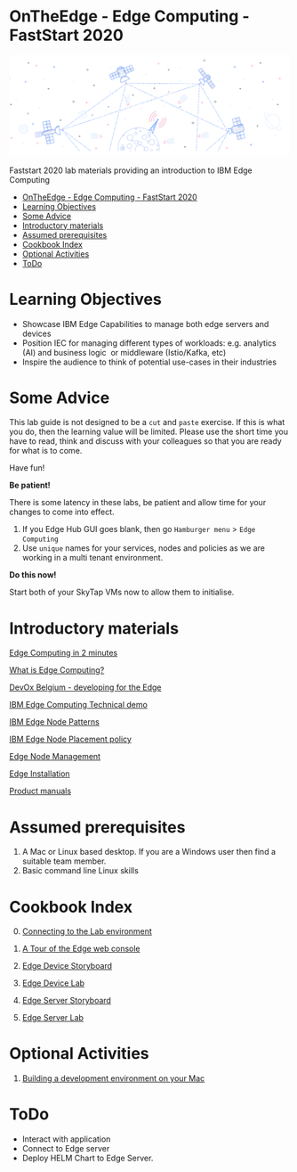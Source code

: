 # OnTheEdge - Edge Computing - FastStart 2020

![edge computing](images/2020/01/edge-computing.png)

Faststart 2020 lab materials providing an introduction to IBM Edge Computing

<!-- TOC -->

- [OnTheEdge - Edge Computing - FastStart 2020](#ontheedge---edge-computing---faststart-2020)
- [Learning Objectives](#learning-objectives)
- [Some Advice](#some-advice)
- [Introductory materials](#introductory-materials)
- [Assumed prerequisites](#assumed-prerequisites)
- [Cookbook Index](#cookbook-index)
- [Optional Activities](#optional-activities)
- [ToDo](#todo)

<!-- /TOC -->

# Learning Objectives

- Showcase IBM Edge Capabilities to manage both edge servers and devices
- Position IEC for managing different types of workloads:
    e.g. analytics (AI) and business logic  or middleware (Istio/Kafka, etc)
- Inspire the audience to think of potential use-cases in their industries

# Some Advice

This lab guide is not designed to be a `cut` and `paste` exercise. If this is what you do, then the learning value will be limited. Please use the short time you have to read, think and discuss with your colleagues so that you are ready for what is to come.

Have fun!

**Be patient!**

There is some latency in these labs, be patient and allow time for your changes to come into effect.

1. If you Edge Hub GUI goes blank, then go `Hamburger menu` > `Edge Computing`
2. Use `unique` names for your services, nodes and policies as we are working in a multi tenant environment.

**Do this now!**

Start both of your SkyTap VMs now to allow them to initialise.

# Introductory materials

[Edge Computing in 2 minutes](https://youtu.be/AF5ZkcnptMs)

[What is Edge Computing?](https://youtu.be/cEOUeItHDdo)

[DevOx Belgium - developing for the Edge](https://youtu.be/CCWbVjVqH20)

[IBM Edge Computing Technical demo](https://ibm.box.com/s/ela8d52klvba7qwx21fewln4fqfv2kcc)

[IBM Edge Node Patterns](https://ibm.box.com/s/6ik3zs0a5bh4swakywa5v90kmzf8ieik)

[IBM Edge Node Placement policy](https://ibm.box.com/s/rs2vftcch7xtszc31e7kakxa1mpuvk4a)

[Edge Node Management](https://ibm.box.com/s/1t8q4v1z7nxb5fhbzo0ajs7i0u1xykbd)

[Edge Installation](https://ibm.box.com/s/pwgvv5du2hji6cick2getbx6108ddbgl)

[Product manuals](https://www.ibm.com/support/knowledgecenter/SSFKVV_3.2.1/kc_welcome_containers.html)

# Assumed prerequisites

1. A Mac or Linux based desktop. If you are a Windows user then find a suitable team member.
2. Basic command line Linux skills

# Cookbook Index

0. [Connecting to the Lab environment](./ConnectToLabEnvrionment.md)

1. [A Tour of the Edge web console](./ConsoleTour.md)

2. [Edge Device Storyboard](./EdgeDeviceStoryboard.md)
3. [Edge Device Lab](./EdgeDeviceLab.md)


4. [Edge Server Storyboard](./EdgeServerStoryboard.md)
5. [Edge Server Lab](./EdgeServerLab.md)

# Optional Activities

1. [Building a development environment on your Mac](./BuildingDevEnvironment.md)

# ToDo

- Interact with application
- Connect to Edge server
- Deploy HELM Chart to Edge Server.
